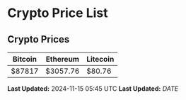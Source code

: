 # Crypto Price List

## Crypto Prices
| Bitcoin | Ethereum | Litecoin |
| ------- | -------- | -------- |
| $87817 | $3057.76 | $80.76 |
**Last Updated:** 2024-11-15 05:45 UTC
**Last Updated:** $DATE$

